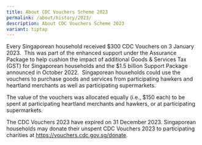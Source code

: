 ```yaml
---
title: About CDC Vouchers Scheme 2023
permalink: /about/history/2023/
description: About CDC Vouchers Scheme 2023
variant: tiptap
---
```

<p>Every Singaporean household received $300 CDC Vouchers on 3 January 2023.&nbsp; This was part of the enhanced support under the Assurance Package to help cushion the impact of additional Goods &amp; Services Tax (GST) for Singaporean households and the $1.5 billion Support Package announced in October 2022. &nbsp;Singaporean households could use the vouchers to purchase goods and services from participating hawkers and heartland merchants as well as participating supermarkets.</p><p>The value of the vouchers was allocated equally (i.e., $150 each) to be spent at participating heartland merchants and hawkers, or at participating supermarkets.</p><p>The CDC Vouchers 2023 have expired on 31 December 2023. Singaporean households may donate their unspent CDC Vouchers 2023 to participating charities at <a href="https://vouchers.cdc.gov.sg/donate" rel="noopener noreferrer nofollow" target="_blank">https://vouchers.cdc.gov.sg/donate</a>.</p><p></p>